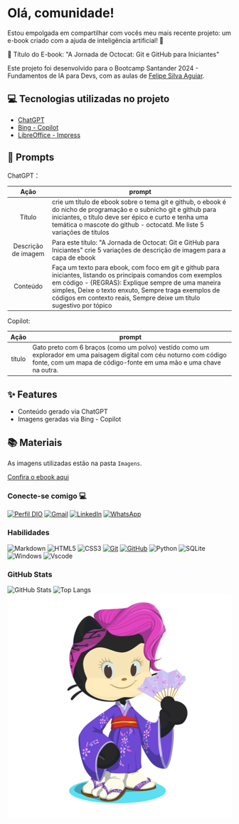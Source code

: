 # Olá, comunidade!
  
Estou empolgada em compartilhar com vocês meu mais recente projeto: um e-book criado com a ajuda de inteligência artificial! 🎉  
  
📘 Título do E-book: "A Jornada de Octocat: Git e GitHub para Iniciantes"  
  
Este projeto foi desenvolvido para o Bootcamp Santander 2024 - Fundamentos de IA para Devs, com as aulas de  [](https://www.linkedin.com/in/ACoAABLpUBgBQzTIZyVSL0M4NMZu0mXvv5wCRQ8)[Felipe Silva Aguiar](https://www.linkedin.com/in/felipeaguiar-exe/).  

## 💻 Tecnologias utilizadas no projeto

- [ChatGPT](https://chat.openai.com/) 
- [Bing - Copilot](https://www.bing.com/images/create?cc=br)
- [LibreOffice - Impress](https://pt-br.libreoffice.org/descubra/impress/)

## 🧠 Prompts


ChatGPT：

|   Ação   | prompt                                                                                                                                                                                                                                                                         |
| :------: | ------------------------------------------------------------------------------------------------------------------------------------------------------------------------------------------------------------------------------------------------------------------------------ |
|  Título  | crie um título de ebook sobre o tema git e github, o ebook é do nicho de programação e o subnicho git e github para iniciantes, o título deve ser épico e curto e tenha uma temática o mascote do github - octocatd. Me liste 5 variações de títulos              |
| Descrição de imagem | Para este título: "A Jornada de Octocat: Git e GitHub para Iniciantes" crie 5 variações de descrição de imagem para a capa de ebook|
| Conteúdo | Faça um texto para ebook, com foco em git e github para iniciantes, listando os principais comandos com exemplos em código - {REGRAS}: Explique sempre de uma maneira simples, Deixe o texto enxuto, Sempre traga exemplos de códigos em contexto reais, Sempre deixe um título sugestivo por tópico |

Copilot:

|  Ação  | prompt                                                                                 |
| :----: | -------------------------------------------------------------------------------------- |
| título | Gato preto com 6 braços (como um polvo) vestido como um explorador em uma paisagem digital com céu noturno com código fonte, com um mapa de código-fonte em uma mão e uma chave na outra. |

## ✨ Features

- Conteúdo gerado via ChatGPT
- Imagens geradas via Bing - Copilot

## 📚 Materiais

As imagens utilizadas estão na pasta `Imagens`.

[Confira o ebook aqui](https://github.com/ErikaVazCravo/ebook-usando-ia/blob/main/Ebook%20-%20A%20Jornada%20de%20Octocat-Git%20e%20GitHub%20para%20Iniciantes.pdf)



### Conecte-se comigo 💻

[![Perfil DIO](https://img.shields.io/badge/-Meu%20Perfil%20na%20DIO-30A3DC?style=for-the-badge)](https://web.dio.me/users/erikita_vaz?tab=achievements)
[![Gmail](https://img.shields.io/badge/Gmail-333333?style=for-the-badge&logo=gmail&logoColor=red)](mailto:erikita.vaz@gmail.com)
[![LinkedIn](https://img.shields.io/badge/-LinkedIn-000?style=for-the-badge&logo=linkedin&logoColor=30A3DC)](https://www.linkedin.com/in/erika-vaz-cravo-774618113/)
[![WhatsApp](https://img.shields.io/badge/WhatsApp-25D366?style=for-the-badge&logo=whatsapp&logoColor=white)](https://wa.me/55+016+988045911)

### Habilidades

![Markdown](https://img.shields.io/badge/Markdown-000?style=for-the-badge&logo=markdown)
![HTML5](https://img.shields.io/badge/HTML-000?style=for-the-badge&logo=html5&logoColor=30A3DC)
![CSS3](https://img.shields.io/badge/CSS3-000?style=for-the-badge&logo=css3&logoColor=E94D5F)
[![Git](https://img.shields.io/badge/Git-000?style=for-the-badge&logo=git&logoColor=E94D5F)](https://git-scm.com/doc)
[![GitHub](https://img.shields.io/badge/GitHub-000?style=for-the-badge&logo=github&logoColor=30A3DC)](https://docs.github.com/)
![Python](https://img.shields.io/badge/python-3670A0?style=for-the-badge&logo=python&logoColor=ffdd54)
![SQLite](https://img.shields.io/badge/SQLite-000?style=for-the-badge&logo=sqlite&logoColor=07405E)
![Windows](https://img.shields.io/badge/Windows-000?style=for-the-badge&logo=windows&logoColor=2CA5E0)
![Vscode](https://img.shields.io/badge/Vscode-007ACC?style=for-the-badge&logo=visual-studio-code&logoColor=white) 

### GitHub Stats

![GitHub Stats](https://github-readme-stats.vercel.app/api?username=ErikaVazCravo&theme=transparent&bg_color=000&border_color=30A3DC&show_icons=true&icon_color=30A3DC&title_color=E94D5F&text_color=FFF)
![Top Langs](https://github-readme-stats-git-masterrstaa-rickstaa.vercel.app/api/top-langs/?username=ErikaVazCravo&bg_color=000&border_color=30A3DC&title_color=E94D5F&text_color=FFF)
![evc](https://github.com/ErikaVazCravo/ebook-usando-ia/blob/main/Imagens%20usadas/octocat-1714513122400.png?raw=true)
